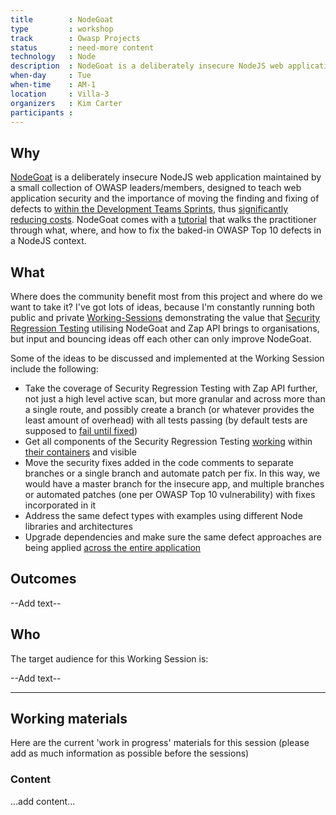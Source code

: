 ```yaml
---
title        : NodeGoat
type         : workshop
track        : Owasp Projects
status       : need-more content
technology   : Node
description  : NodeGoat is a deliberately insecure NodeJS web application maintained by a small collection of OWASP leaders/members. NodeGoat is designed to teach web application security and the importance of moving the finding and fixing of defects to within the Development Teams Sprints.
when-day     : Tue
when-time    : AM-1
location     : Villa-3
organizers   : Kim Carter
participants :
---
```


## Why

[NodeGoat](https://github.com/OWASP/NodeGoat) is a deliberately insecure NodeJS web application maintained by a small collection of OWASP leaders/members, designed to teach web application security and the importance of moving the finding and fixing of defects to [within the Development Teams Sprints](https://leanpub.com/holistic-infosec-for-web-developers/read#leanpub-auto-security-focussed-tdd), thus [significantly reducing costs](https://leanpub.com/holistic-infosec-for-web-developers/read#leanpub-auto-cheapest-place-to-deal-with-defects). NodeGoat comes with a [tutorial](https://nodegoat.herokuapp.com/tutorial) that walks the practitioner through what, where, and how to fix the baked-in OWASP Top 10 defects in a NodeJS context.

## What

Where does the community benefit most from this project and where do we want to take it? I've got lots of ideas, because I'm constantly running both public and private [Working-Sessions](https://blog.binarymist.net/presentations-publications/) demonstrating the value that [Security Regression Testing](https://github.com/binarymist/NodeGoat/wiki/Security-Regression-Testing-with-Zap-API) utilising NodeGoat and Zap API brings to organisations, but input and bouncing ideas off each other can only improve NodeGoat.

Some of the ideas to be discussed and implemented at the Working Session include the following:

- Take the coverage of Security Regression Testing with Zap API further, not just a high level active scan, but more granular and across more than a single route, and possibly create a branch (or whatever provides the least amount of overhead) with all tests passing (by default tests are supposed to [fail until fixed](https://youtu.be/DrwXUOJWMoo))
- Get all components of the Security Regression Testing [working](https://github.com/OWASP/NodeGoat/issues/60) within [their containers](https://github.com/OWASP/NodeGoat/issues/60) and visible
- Move the security fixes added in the code comments to separate branches or a single branch and automate patch per fix. In this way, we would have a master branch for the insecure app, and multiple branches or automated patches (one per OWASP Top 10 vulnerability) with fixes incorporated in it
- Address the same defect types with examples using different Node libraries and architectures
- Upgrade dependencies and make sure the same defect approaches are being applied [across the entire application](https://github.com/OWASP/NodeGoat/issues/82)

## Outcomes

--Add text--

## Who

The target audience for this Working Session is:

--Add text--

--- 

## Working materials

Here are the current 'work in progress' materials for this session (please add as much information as possible before the sessions)

### Content

...add content...




